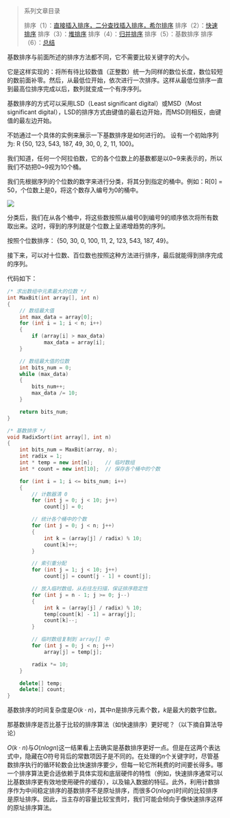 > 系列文章目录
>
> 排序（1）：[直接插入排序，二分查找插入排序，希尔排序](https://61mon.com/index.php/archives/193/)
> 排序（2）：[快速排序](https://61mon.com/index.php/archives/201/)
> 排序（3）：[堆排序](https://61mon.com/index.php/archives/202/)
> 排序（4）：[归并排序](https://61mon.com/index.php/archives/203/)
> 排序（5）：基数排序
> 排序（6）：[总结](https://61mon.com/index.php/archives/205/)


<!--more-->


基数排序与前面所述的排序方法都不同，它不需要比较关键字的大小。

它是这样实现的：将所有待比较数值（正整数）统一为同样的数位长度，数位较短的数前面补零。然后，从最低位开始，依次进行一次排序。这样从最低位排序一直到最高位排序完成以后，数列就变成一个有序序列。

基数排序的方式可以采用LSD（Least significant digital）或MSD（Most significant digital），LSD的排序方式由键值的最右边开始，而MSD则相反，由键值的最左边开始。

不妨通过一个具体的实例来展示一下基数排序是如何进行的。 设有一个初始序列为: R {50, 123, 543, 187, 49, 30, 0, 2, 11, 100}。

我们知道，任何一个阿拉伯数，它的各个位数上的基数都是以0\~9来表示的，所以我们不妨把0~9视为10个桶。 

我们先根据序列的个位数的数字来进行分类，将其分到指定的桶中。例如：R[0] = 50，个位数上是0，将这个数存入编号为0的桶中。

![](https://61mon.com/images/illustrations/Sort/10.png)

分类后，我们在从各个桶中，将这些数按照从编号0到编号9的顺序依次将所有数取出来。这时，得到的序列就是个位数上呈递增趋势的序列。 

按照个位数排序： {50, 30, 0, 100, 11, 2, 123, 543, 187, 49}。

接下来，可以对十位数、百位数也按照这种方法进行排序，最后就能得到排序完成的序列。

代码如下：

```c++
/* 求出数组中元素最大的位数 */
int MaxBit(int array[], int n)
{
	// 数组最大值 
	int max_data = array[0];
	for (int i = 1; i < n; i++)
    {
    	if (array[i] > max_data)
			max_data = array[i];
    }

	// 数组最大值的位数
	int bits_num = 0;
	while (max_data)
	{
		bits_num++;
		max_data /= 10;
	}

	return bits_num;
}

/* 基数排序 */
void RadixSort(int array[], int n)
{
	int bits_num = MaxBit(array, n);
	int radix = 1;
	int * temp = new int[n];    // 临时数组
	int * count = new int[10];  // 保存各个桶中的个数

	for (int i = 1; i <= bits_num; i++)
	{
		// 计数器清 0
		for (int j = 0; j < 10; j++)
			count[j] = 0;

		// 统计各个桶中的个数
		for (int j = 0; j < n; j++)
		{
			int k = (array[j] / radix) % 10;
			count[k]++;
		}

		// 索引重分配
		for (int j = 1; j < 10; j++)
			count[j] = count[j - 1] + count[j];

		// 放入临时数组，从右往左扫描，保证排序稳定性
		for (int j = n - 1; j >= 0; j--)
		{
			int k = (array[j] / radix) % 10;
			temp[count[k] - 1] = array[j];
			count[k]--;
		}

		// 临时数组复制到 array[] 中
		for (int j = 0; j < n; j++)
			array[j] = temp[j];

		radix *= 10;
	}

	delete[] temp;
	delete[] count;
}
```

基数排序的时间复杂度是$O(k⋅n)$，其中$n$是排序元素个数，$k$是最大的数字位数。

那基数排序是否比基于比较的排序算法（如快速排序）更好呢？（以下摘自算法导论）

$O(k⋅n)$与$O(nlogn)$这一结果看上去确实是基数排序更好一点。但是在这两个表达式中，隐藏在$O$符号背后的常数项因子是不同的。在处理的$n$个关键字时，尽管基数排序执行的循环轮数会比快速排序要少，但每一轮它所耗费的时间要长得多。哪一个排序算法更合适依赖于具体实现和底层硬件的特性（例如，快速排序通常可以比基数排序更有效地使用硬件的缓存），以及输入数据的特征。此外，利用计数排序作为中间稳定排序的基数排序不是原址排序，而很多$O(nlogn)$时间的比较排序是原址排序。因此，当主存的容量比较宝贵时，我们可能会倾向于像快速排序这样的原址排序算法。
